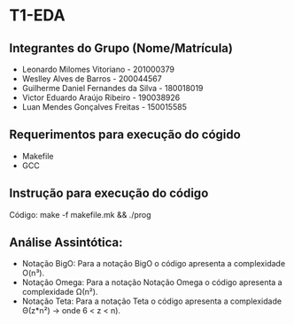 # T1-EDA

## Integrantes do Grupo (Nome/Matrícula)

- Leonardo Milomes Vitoriano - 201000379
- Weslley Alves de Barros - 200044567
- Guilherme Daniel Fernandes da Silva - 180018019
- Victor Eduardo Araújo Ribeiro - 190038926
- Luan Mendes Gonçalves Freitas - 150015585

## Requerimentos para execução do cógido
- Makefile
- GCC
## Instrução para execução do código
Código: make -f makefile.mk && ./prog

## Análise Assintótica:
- Notação BigO: Para a notação BigO o código apresenta a complexidade O(n³).          
- Notação Omega: Para a notação Notação Omega o código apresenta a complexidade Ω(n²).
- Notação Teta: Para a notação Teta o código apresenta a complexidade Θ(z*n²) -> onde 6 < z < n).  
